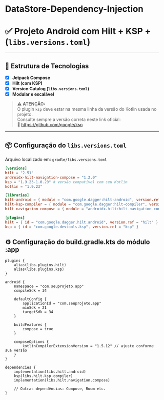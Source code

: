 # DataStore-Dependency-Injection

# ✅ Projeto Android com Hilt + KSP + (`libs.versions.toml`)

---

## 🧱 Estrutura de Tecnologias

- [x] **Jetpack Compose**
- [x] **Hilt (com KSP)**
- [x] **Version Catalog (`libs.versions.toml`)**
- [x] **Modular e escalável**

> ⚠️ **ATENÇÃO:**  
> O plugin `ksp` deve estar na mesma linha da versão do Kotlin usada no projeto.  
> Consulte sempre a versão correta neste link oficial:  
> 🔗 https://github.com/google/ksp

---

## 📦 Configuração do `libs.versions.toml`

Arquivo localizado em: `gradle/libs.versions.toml`

```toml
[versions]
hilt = "2.51"
androidx-hilt-navigation-compose = "1.2.0"
ksp = "1.9.23-1.0.20" # versão compatível com seu Kotlin
kotlin = "1.9.23"

[libraries]
hilt-android = { module = "com.google.dagger:hilt-android", version.ref = "hilt" }
hilt-ksp-compiler = { module = "com.google.dagger:hilt-compiler", version.ref = "hilt" }
hilt-navigation-compose = { module = "androidx.hilt:hilt-navigation-compose", version.ref = "androidx-hilt-navigation-compose" }

[plugins]
hilt = { id = "com.google.dagger.hilt.android", version.ref = "hilt" }
ksp = { id = "com.google.devtools.ksp", version.ref = "ksp" }
```

## ⚙️ Configuração do build.gradle.kts do módulo :app

```
plugins {
    alias(libs.plugins.hilt)
    alias(libs.plugins.ksp)
}

android {
    namespace = "com.seuprojeto.app"
    compileSdk = 34

    defaultConfig {
        applicationId = "com.seuprojeto.app"
        minSdk = 21
        targetSdk = 34
    }

    buildFeatures {
        compose = true
    }

    composeOptions {
        kotlinCompilerExtensionVersion = "1.5.12" // ajuste conforme sua versão
    }
}

dependencies {
    implementation(libs.hilt.android)
    ksp(libs.hilt.ksp.compiler)
    implementation(libs.hilt.navigation.compose)

    // Outras dependências: Compose, Room etc.
}

```

